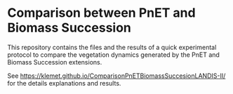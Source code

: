 # Comparison between PnET and Biomass Succession

This repository contains the files and the results of a quick experimental protocol to compare the vegetation dynamics generated by the PnET and Biomass Succession extensions.

See https://klemet.github.io/ComparisonPnETBiomassSuccesionLANDIS-II/ for the details explanations and results.
